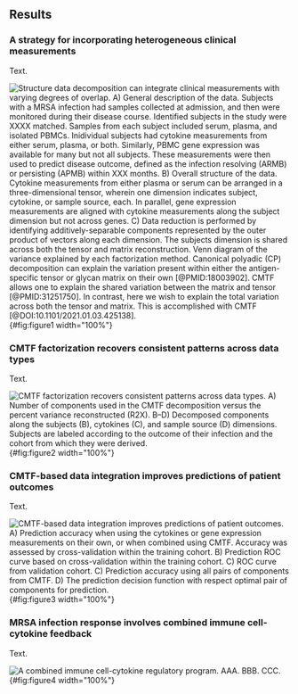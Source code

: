 ## Results

### A strategy for incorporating heterogeneous clinical measurements

Text.

![**Structure data decomposition can integrate clinical measurements with varying degrees of overlap.** A) General description of the data. Subjects with a MRSA infection had samples collected at admission, and then were monitored during their disease course. Identified subjects in the study were XXXX matched. Samples from each subject included serum, plasma, and isolated PBMCs. Inidividual subjects had cytokine measurements from either serum, plasma, or both. Similarly, PBMC gene expression was available for many but not all subjects. These measurements were then used to predict disease outcome, defined as the infection resolving (ARMB) or persisting (APMB) within XXX months. B) Overall structure of the data. Cytokine measurements from either plasma or serum can be arranged in a three-dimensional tensor, wherein one dimension indicates subject, cytokine, or sample source, each. In parallel, gene expression measurements are aligned with cytokine measurements along the subject dimension but not across genes. C) Data reduction is performed by identifying additively-separable components represented by the outer product of vectors along each dimension. The subjects dimension is shared across both the tensor and matrix reconstruction. Venn diagram of the variance explained by each factorization method. Canonical polyadic (CP) decomposition can explain the variation present within either the antigen-specific tensor or glycan matrix on their own [@PMID:18003902]. CMTF allows one to explain the shared variation between the matrix and tensor [@PMID:31251750]. In contrast, here we wish to explain the total variation across both the tensor and matrix. This is accomplished with CMTF [@DOI:10.1101/2021.01.03.425138].](figure1.svg "Figure 1"){#fig:figure1 width="100%"}

### CMTF factorization recovers consistent patterns across data types

Text.

![**CMTF factorization recovers consistent patterns across data types.** A) Number of components used in the CMTF decomposition versus the percent variance reconstructed (R2X). B–D) Decomposed components along the subjects (B), cytokines (C), and sample source (D) dimensions. Subjects are labeled according to the outcome of their infection and the cohort from which they were derived.](figure2.svg "Figure 2"){#fig:figure2 width="100%"}

### CMTF-based data integration improves predictions of patient outcomes

Text.

![**CMTF-based data integration improves predictions of patient outcomes.** A) Prediction accuracy when using the cytokines or gene expression measurements on their own, or when combined using CMTF. Accuracy was assessed by cross-validation within the training cohort. B) Prediction ROC curve based on cross-validation within the training cohort. C) ROC curve from validation cohort. C) Prediction accuracy using all pairs of components from CMTF. D) The prediction decision function with respect optimal pair of components for prediction.](figure3.svg "Figure 3"){#fig:figure3 width="100%"}

### MRSA infection response involves combined immune cell-cytokine feedback

Text.

![**A combined immune cell-cytokine regulatory program.** AAA. BBB. CCC.](figure4.svg "Figure 4"){#fig:figure4 width="100%"}
